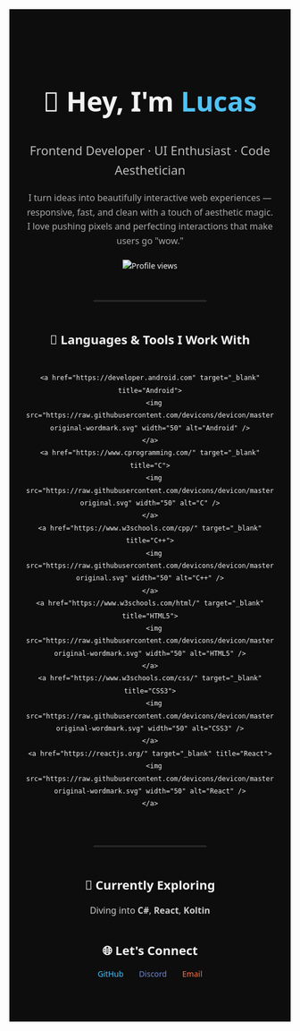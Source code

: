 <!-- Lucas Bio Section -->
<div style="font-family: 'Segoe UI', sans-serif; text-align: center; padding: 60px 30px; background: #0d0d0d; color: #f2f2f2; line-height: 1.6;">

  <!-- Intro -->
  <h1 style="font-size: 48px; margin-bottom: 10px;">👋 Hey, I'm <span style="color: #4FC3F7;">Lucas</span></h1>
  <h2 style="font-size: 22px; font-weight: 400; color: #bbb;">Frontend Developer · UI Enthusiast · Code Aesthetician</h2>
  <p style="margin: 20px auto; font-size: 16px; color: #aaa; max-width: 640px;">
    I turn ideas into beautifully interactive web experiences — responsive, fast, and clean with a touch of aesthetic magic. 
    I love pushing pixels and perfecting interactions that make users go "wow."
  </p>

  <!-- Profile View Counter -->
  <div style="margin-top: 15px;">
    <img src="https://komarev.com/ghpvc/?username=lucasfr&label=Profile%20Views&color=4FC3F7&style=flat-square" alt="Profile views" />
  </div>

  <hr style="margin: 50px auto; width: 200px; border: 1px solid #333;" />

  <!-- Languages & Tools -->
  <h3 style="font-size: 22px; margin-bottom: 25px;">🧰 Languages & Tools I Work With</h3>
  <div style="display: flex; flex-wrap: wrap; justify-content: center; gap: 25px;">

    <a href="https://developer.android.com" target="_blank" title="Android">
      <img src="https://raw.githubusercontent.com/devicons/devicon/master/icons/android/android-original-wordmark.svg" width="50" alt="Android" />
    </a>
    <a href="https://www.cprogramming.com/" target="_blank" title="C">
      <img src="https://raw.githubusercontent.com/devicons/devicon/master/icons/c/c-original.svg" width="50" alt="C" />
    </a>
    <a href="https://www.w3schools.com/cpp/" target="_blank" title="C++">
      <img src="https://raw.githubusercontent.com/devicons/devicon/master/icons/cplusplus/cplusplus-original.svg" width="50" alt="C++" />
    </a>
    <a href="https://www.w3schools.com/html/" target="_blank" title="HTML5">
      <img src="https://raw.githubusercontent.com/devicons/devicon/master/icons/html5/html5-original-wordmark.svg" width="50" alt="HTML5" />
    </a>
    <a href="https://www.w3schools.com/css/" target="_blank" title="CSS3">
      <img src="https://raw.githubusercontent.com/devicons/devicon/master/icons/css3/css3-original-wordmark.svg" width="50" alt="CSS3" />
    </a>
    <a href="https://reactjs.org/" target="_blank" title="React">
      <img src="https://raw.githubusercontent.com/devicons/devicon/master/icons/react/react-original-wordmark.svg" width="50" alt="React" />
    </a>
  </div>

  <hr style="margin: 50px auto; width: 200px; border: 1px solid #333;" />

  <!-- Learning Section -->
  <h3 style="font-size: 22px; margin-bottom: 10px;">🧠 Currently Exploring</h3>
  <p style="color: #ccc; font-size: 16px;">
    Diving into <strong>C#</strong>, <strong>React</strong>, <strong>Koltin</strong>

  <!-- Connect -->
  <h3 style="font-size: 22px; margin: 40px 0 10px;">🌐 Let's Connect</h3>
  <p>
    <a href="https://github.com/lucasfr" target="_blank" style="color: #4FC3F7; text-decoration: none; margin: 0 12px; font-weight: 500;">GitHub</a>
    <a href="https://discord.com/users/yourid" target="_blank" style="color: #7289da; text-decoration: none; margin: 0 12px; font-weight: 500;">Discord</a>
    <a href="mailto:lucas@example.com" style="color: #FF7043; text-decoration: none; margin: 0 12px; font-weight: 500;">Email</a>
  </p>

</div>
